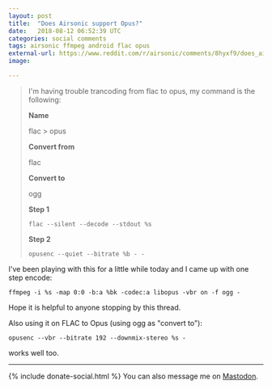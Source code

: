 ```yaml
---
layout: post
title:  "Does Airsonic support Opus?"
date:   2018-08-12 06:52:39 UTC
categories: social comments
tags: airsonic ffmpeg android flac opus
external-url: https://www.reddit.com/r/airsonic/comments/8hyxf9/does_airsonic_support_opus/e41rrs2/
image: 

---
```


>I'm having trouble trancoding from flac to opus, my command is the following: 
>
> **Name**
>
> flac > opus
>
> **Convert from**
>
> flac
>
> **Convert to**
>
> ogg
>
> **Step 1**
>
> `flac --silent --decode --stdout %s`
>
> **Step 2**
>
> `opusenc --quiet --bitrate %b - -`

I've been playing with this for a little while today and I came up with one step encode:

`ffmpeg -i %s -map 0:0 -b:a %bk -codec:a libopus -vbr on -f ogg -`

Hope it is helpful to anyone stopping by this thread. 

Also using it on FLAC to Opus (using ogg as "convert to"):

`opusenc --vbr --bitrate 192 --downmix-stereo %s -`

works well too.

---

{% include donate-social.html %} You can also message me on [Mastodon](https://mastodon.social/@yoasif).